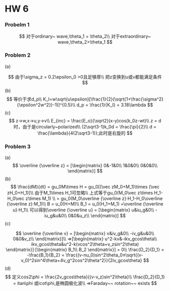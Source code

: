 # HW 6

### Probelm 1

$$
对于ordinary~ wave,\theta_1 = \theta_2\\
对于extraordinary~ wave,\theta_2>\theta_1
$$

### Problem 2

(a)

$$
由于\sigma_z = 0.2\epsilon_0 >0且足够厚\\
把z变换到u或v都能满足条件
$$
(b)
$$
等价于求d_p\\
K_I=w\sqrt{u\epsilon}[\frac{1}{2}(\sqrt{1+\frac{\sigma^2}{\epsilon^2w^2}}-1)]^{0.5}\\
d_p = \frac{1}{K_I} = 3.18\lambda
$$
(c)
$$
z->w,x->u,y->v\\
E_{inc} = \frac{E_o}{\sqrt2}(x-y)cos(k_0z-wt)\\
z = d时，由于是circularly~polarized\\
(2\sqrt3-1)k_0d = \frac{\pi}{2}\\
d = \frac{\lambda}{4(2\sqrt3-1)};此时是右旋的
$$

### Problem 3

(a)
$$
\overline {\overline z} = [\begin{matrix}
0&-1&0\\
1&0&0\\
0&0&0\\
\end{matrix}]
$$
(b)
$$
\frac{dM}{dt} = gu_0M\times H = gu_0[(\vec zM_0+M_1)\times (\vec zH_0+H_1)]\\
由于M_1\times H_1可忽略\\
上式等于gu_0(M_0\vec z\times H_1-H_0\vec z\times M_1) \\
 = gu_0(M_0\overline {\overline z}·H_1-H_0\overline {\overline z}·M_1)\\
 B = u_0(H+M)\\
 B_1 = u_0(H_1+M_1) =\overline {\overline u}·H_1\\
 可以得到\overline {\overline u} = [\begin{matrix}
u&iu_g&0\\
-iu_g&u&0\\
0&0&u_z\\
\end{matrix}]
$$
(c)

$$
\overline {\overline v} = [\begin{matrix}
v&iv_g&0\\
-iv_g&u&0\\
0&0&v_z\\
\end{matrix}]\\
=>[\begin{matrix}
u^2-kv&-ikv_gcos\theta\\
ikv_gcos\theta&u^2-k(vcos^2\theta+v_zsin^2\theta)
\end{matrix}]·[\begin{matrix}
B_1\\
B_2
\end{matrix}] = 0\\
\frac{D_2}{D_1} = -\frac{B_1}{B_2} = \frac{(v-nu_0)sin^2\theta_0±\sqrt{(v-v_0)^2sin^4\theta+4v_g^2cos^2\theta^2}}{2iv_gcos\theta}
$$
(d)
$$
定义cos2\phi = \frac{2v_gcos\theta}{(v-v_z)sin^2\theta}\\
\frac{D_2}{D_1} = itan\phi 或icot\phi,是椭圆极化波\\
 =>Faraday~~ rotation~~ exists
$$
